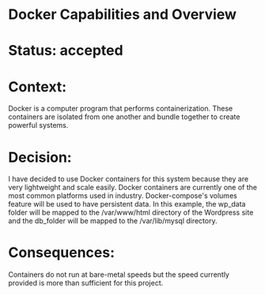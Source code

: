 # Docker Capabilities and Overview

# Status: accepted

# Context: 

Docker is a computer program that performs containerization. These containers are isolated from one another and bundle together to create powerful systems. 

# Decision:

I have decided to use Docker containers for this system because they are very lightweight and scale easily. Docker containers are currently one of the most common platforms used in industry. Docker-compose's volumes feature will be used to have persistent data. In this example, the wp_data folder will be mapped to the /var/www/html directory of the Wordpress site and the db_folder will be mapped to the /var/lib/mysql directory. 

 
# Consequences: 

Containers do not run at bare-metal speeds but the speed currently provided is more than sufficient for this project. 
